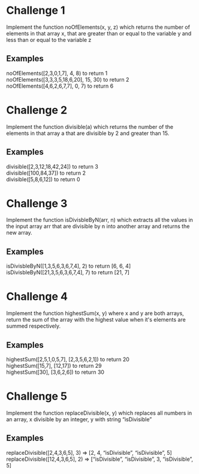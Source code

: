 # Challenge 1

Implement the function noOfElements(x, y, z) which returns the number of elements in that array x, that are greater than or equal to the variable y and less than or equal to the variable z

## Examples

noOfElements([2,3,0,1,7], 4, 8) to return 1 \
noOfElements([3,3,3,5,18,6,20], 15, 30) to return 2 \
noOfElements([4,6,2,6,7,7], 0, 7) to return 6



# Challenge 2

Implement the function divisible(a) which returns the number of the elements in that array a that are divisible by 2 and greater than 15.

## Examples

divisible([2,3,12,18,42,24]) to return 3 \
divisible([100,84,37]) to return 2 \
divisible([5,8,6,12]) to return 0



# Challenge 3

Implement the function isDivisbleByN(arr, n) which extracts all the values in the input array arr that are divisible by n into another array and returns the new array.

## Examples

isDivisbleByN([1,3,5,6,3,6,7,4], 2) to return [6, 6, 4] \
isDivisbleByN([21,3,5,6,3,6,7,4], 7) to return [21, 7]



# Challenge 4

Implement the function highestSum(x, y) where x and y are both arrays, return the sum of the array with the highest value when it's elements are summed respectively.

## Examples

highestSum([2,5,1,0,5,7], [2,3,5,6,2,1]) to return 20 \
highestSum([15,7], [12,17]) to return 29 \
highestSum([30], [3,6,2,6]) to return 30



# Challenge 5

Implement the function replaceDivisible(x, y) which replaces all numbers in an array, x divisible by an integer, y with string “isDivisible”

## Examples
replaceDivisible([2,4,3,6,5], 3) => [2, 4, “isDivisible”, “isDivisible”, 5] \
replaceDivisible([12,4,3,6,5], 2) => [“isDivisible”, “isDivisible”, 3, “isDivisible”, 5]